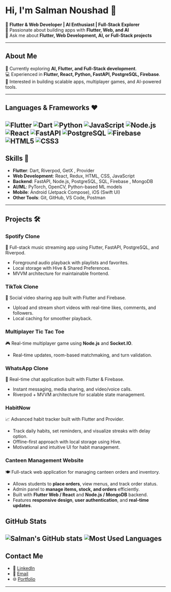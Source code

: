 # Hi, I'm Salman Noushad 👋

🚀 **Flutter & Web Developer | AI Enthusiast | Full-Stack Explorer**  
🌱 Passionate about building apps with **Flutter, Web, and AI**  
💬 Ask me about **Flutter, Web Development, AI, or Full-Stack projects**  

---

## About Me

🎯 Currently exploring **AI, Flutter, and Full-Stack development**.  
💻 Experienced in **Flutter, React, Python, FastAPI, PostgreSQL, Firebase**.  
🌟 Interested in building scalable apps, multiplayer games, and AI-powered tools.  

---

## Languages & Frameworks ❤️

![Flutter](https://img.shields.io/badge/Flutter-02569B?style=for-the-badge&logo=flutter&logoColor=white)
![Dart](https://img.shields.io/badge/Dart-0175C2?style=for-the-badge&logo=dart&logoColor=white)
![Python](https://img.shields.io/badge/Python-3776AB?style=for-the-badge&logo=python&logoColor=white)
![JavaScript](https://img.shields.io/badge/JavaScript-F7DF1E?style=for-the-badge&logo=javascript&logoColor=black)
![Node.js](https://img.shields.io/badge/Node.js-339933?style=for-the-badge&logo=node.js&logoColor=white)
![React](https://img.shields.io/badge/React-61DAFB?style=for-the-badge&logo=react&logoColor=black)
![FastAPI](https://img.shields.io/badge/FastAPI-009688?style=for-the-badge&logo=fastapi&logoColor=white)
![PostgreSQL](https://img.shields.io/badge/PostgreSQL-336791?style=for-the-badge&logo=postgresql&logoColor=white)
![Firebase](https://img.shields.io/badge/Firebase-FFCA28?style=for-the-badge&logo=firebase&logoColor=black)
![HTML5](https://img.shields.io/badge/HTML5-E34F26?style=for-the-badge&logo=html5&logoColor=white)
![CSS3](https://img.shields.io/badge/CSS3-1572B6?style=for-the-badge&logo=css3&logoColor=white)
---

## Skills 🚀

- **Flutter**: Dart, Riverpod, GetX , Provider  
- **Web Development**: React, Redux, HTML, CSS, JavaScript  
- **Backend**: FastAPI, Node.js, PostgreSQL, SQL, Firebase , MongoDB
- **AI/ML**:  PyTorch, OpenCV, Python-based ML models  
- **Mobile**: Android (Jetpack Compose), iOS (Swift UI)  
- **Other Tools**: Git, GitHub, VS Code, Postman  

---

## Projects 🛠️

### **Spotify Clone**  
🎵 Full-stack music streaming app using Flutter, FastAPI, PostgreSQL, and Riverpod.  
- Foreground audio playback with playlists and favorites.  
- Local storage with Hive & Shared Preferences.  
- MVVM architecture for maintainable frontend.  

### **TikTok Clone**  
📱 Social video sharing app built with Flutter and Firebase.  
- Upload and stream short videos with real-time likes, comments, and followers.  
- Local caching for smoother playback.  

### **Multiplayer Tic Tac Toe**  
🎮 Real-time multiplayer game using **Node.js** and **Socket.IO**.  
- Real-time updates, room-based matchmaking, and turn validation.  

### **WhatsApp Clone**  
💬 Real-time chat application built with Flutter & Firebase.  
- Instant messaging, media sharing, and video/voice calls.  
- Riverpod + MVVM architecture for scalable state management.  

### **HabitNow**  
📈 Advanced habit tracker built with Flutter and Provider.  
- Track daily habits, set reminders, and visualize streaks with delay option.  
- Offline-first approach with local storage using Hive.  
- Motivational and intuitive UI for habit management.  

### **Canteen Management Website**  
🍽️ Full-stack web application for managing canteen orders and inventory.  
- Allows students to **place orders**, view menus, and track order status.  
- Admin panel to **manage items, stock, and orders** efficiently.  
- Built with **Flutter Web / React** and **Node.js / MongoDB** backend.  
- Features **responsive design**, **user authentication**, and **real-time updates**. 

## GitHub Stats

![Salman's GitHub stats](https://github-readme-stats.vercel.app/api?username=salmanz64&show_icons=true&theme=radical)
![Most Used Languages](https://github-readme-stats.vercel.app/api/top-langs/?username=salmanz64&layout=compact&theme=radical)
---

## Contact Me

- 💼 [LinkedIn]((https://www.linkedin.com/in/salman-t-a87419255/))  
- 📨 [Email](salmannoushad003@gmail.com)  
- 🌐 [Portfolio](https://your-portfolio-link.com)  

---

